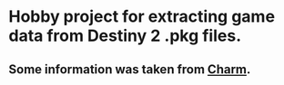 # Hobby project for extracting game data from Destiny 2 .pkg files.
## Some information was taken from [Charm](https://github.com/MontagueM/Charm).
